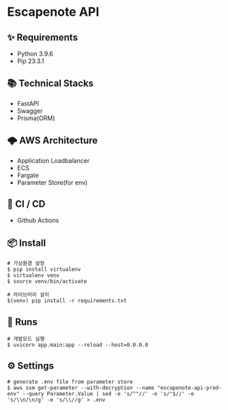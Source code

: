 # Escapenote API

## ✨ Requirements

- Python 3.9.6
- Pip 23.3.1

## 📚 Technical Stacks

- FastAPI
- Swagger
- Prisma(ORM)

## 🌩 AWS Architecture

- Application Loadbalancer
- ECS
- Fargate
- Parameter Store(for env)

## 🚡 CI / CD

- Github Actions

## 📦 Install

```shell
# 가상환경 설정
$ pip install virtualenv
$ virtualenv venv
$ source venv/bin/activate

# 라이브러리 설치
$(venv) pip install -r requirements.txt
```

## 🔨 Runs

```shell
# 개발모드 실행
$ uvicorn app.main:app --reload --host=0.0.0.0
```

## ⚙️ Settings

```shell
# generate .env file from parameter store
$ aws ssm get-parameter --with-decryption --name "escapenote-api-prod-env" --query Parameter.Value | sed -e 's/^"//' -e 's/"$//' -e 's/\\n/\n/g' -e 's/\\//g' > .env
```
